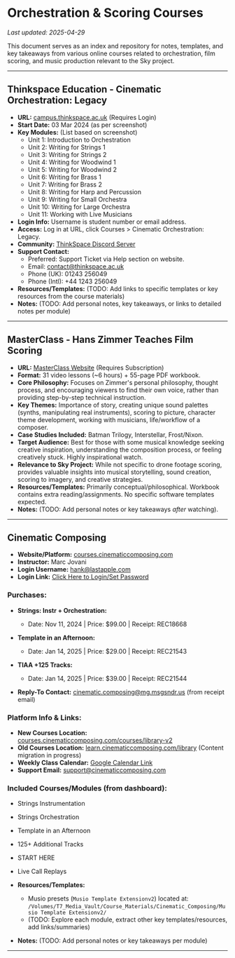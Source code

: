 # Orchestration & Scoring Courses

*Last updated: 2025-04-29*

This document serves as an index and repository for notes, templates, and key takeaways from various online courses related to orchestration, film scoring, and music production relevant to the Sky project.

---

## Thinkspace Education - Cinematic Orchestration: Legacy

- **URL:** [campus.thinkspace.ac.uk](https://campus.thinkspace.ac.uk) (Requires Login)
- **Start Date:** 03 Mar 2024 (as per screenshot)
- **Key Modules:** (List based on screenshot)
  - Unit 1: Introduction to Orchestration
  - Unit 2: Writing for Strings 1
  - Unit 3: Writing for Strings 2
  - Unit 4: Writing for Woodwind 1
  - Unit 5: Writing for Woodwind 2
  - Unit 6: Writing for Brass 1
  - Unit 7: Writing for Brass 2
  - Unit 8: Writing for Harp and Percussion
  - Unit 9: Writing for Small Orchestra
  - Unit 10: Writing for Large Orchestra
  - Unit 11: Working with Live Musicians
- **Login Info:** Username is student number or email address.
- **Access:** Log in at URL, click Courses > Cinematic Orchestration: Legacy.
- **Community:** [ThinkSpace Discord Server](https://discord.gg/kyeZqY8kNx)
- **Support Contact:**
  - Preferred: Support Ticket via Help section on website.
  - Email: contact@thinkspace.ac.uk
  - Phone (UK): 01243 256049
  - Phone (Intl): +44 1243 256049
- **Resources/Templates:** (TODO: Add links to specific templates or key resources from the course materials)
- **Notes:** (TODO: Add personal notes, key takeaways, or links to detailed notes per module)

---

## MasterClass - Hans Zimmer Teaches Film Scoring

- **URL:** [MasterClass Website](https://www.masterclass.com/) (Requires Subscription)
- **Format:** 31 video lessons (~6 hours) + 55-page PDF workbook.
- **Core Philosophy:** Focuses on Zimmer's personal philosophy, thought process, and encouraging viewers to find their own voice, rather than providing step-by-step technical instruction.
- **Key Themes:** Importance of story, creating unique sound palettes (synths, manipulating real instruments), scoring to picture, character theme development, working with musicians, life/workflow of a composer.
- **Case Studies Included:** Batman Trilogy, Interstellar, Frost/Nixon.
- **Target Audience:** Best for those with some musical knowledge seeking creative inspiration, understanding the composition process, or feeling creatively stuck. Highly inspirational watch.
- **Relevance to Sky Project:** While not specific to drone footage scoring, provides valuable insights into musical storytelling, sound creation, scoring to imagery, and creative strategies.
- **Resources/Templates:** Primarily conceptual/philosophical. Workbook contains extra reading/assignments. No specific software templates expected.
- **Notes:** (TODO: Add personal notes or key takeaways *after* watching).

---

## Cinematic Composing

- **Website/Platform:** [courses.cinematiccomposing.com](https://courses.cinematiccomposing.com/)
- **Instructor:** Marc Jovani
- **Login Username:** hank@lastapple.com
- **Login Link:** [Click Here to Login/Set Password](https://courses.cinematiccomposing.com?email=hank@lastapple.com&loginCode=!CEl7yr&user=f33b8d58-aa97-4962-8826-5d8ad8bec7e9)

### Purchases:
- **Strings: Instr + Orchestration:**
  - Date: Nov 11, 2024 | Price: $99.00 | Receipt: REC18668
- **Template in an Afternoon:**
  - Date: Jan 14, 2025 | Price: $29.00 | Receipt: REC21543
- **TIAA +125 Tracks:**
  - Date: Jan 14, 2025 | Price: $39.00 | Receipt: REC21544

- **Reply-To Contact:** cinematic.composing@mg.msgsndr.us (from receipt email)

### Platform Info & Links:
- **New Courses Location:** [courses.cinematiccomposing.com/courses/library-v2](https://courses.cinematiccomposing.com/courses/library-v2)
- **Old Courses Location:** [learn.cinematiccomposing.com/library](https://learn.cinematiccomposing.com/library) (Content migration in progress)
- **Weekly Class Calendar:** [Google Calendar Link](https://calendar.google.com/calendar/u/0/embed?src=cinematiccomposing.com_qa115kn5f06evaob4s0u0op11k@group.calendar.google.com)
- **Support Email:** support@cinematiccomposing.com

### Included Courses/Modules (from dashboard):
- Strings Instrumentation
- Strings Orchestration
- Template in an Afternoon
- 125+ Additional Tracks
- START HERE
- Live Call Replays

- **Resources/Templates:**
  - Musio presets (`Musio Template Extensionv2`) located at: `/Volumes/T7_Media_Vault/Course_Materials/Cinematic_Composing/Musio Template Extensionv2/`
  - (TODO: Explore each module, extract other key templates/resources, add links/summaries)
- **Notes:** (TODO: Add personal notes or key takeaways per module)

---
